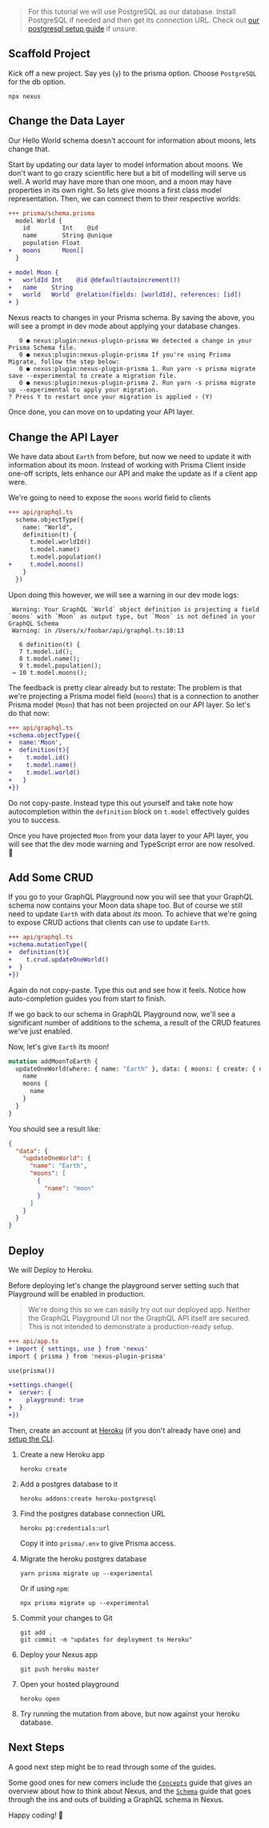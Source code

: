 > For this tutorial we will use PostgreSQL as our database. Install PostgreSQL if needed and then get its connection URL. Check out [our postgresql setup guide](references/recipes?id=localql) if unsure.

## Scaffold Project

Kick off a new project. Say yes (`y`) to the prisma option. Choose `PostgreSQL` for the db option.

```cli
npx nexus
```

## Change the Data Layer

Our Hello World schema doesn't account for information about moons, lets change that.

Start by updating our data layer to model information about moons. We don't want to go crazy scientific here but a bit of modelling will serve us well. A world may have more than one moon, and a moon may have properties in its own right. So lets give moons a first class model representation. Then, we can connect them to their respective worlds:

```diff
+++ prisma/schema.prisma
  model World {
    id         Int    @id
    name       String @unique
    population Float
+   moons      Moon[]
  }

+ model Moon {
+   worldId Int    @id @default(autoincrement())
+   name    String
+   world   World  @relation(fields: [worldId], references: [id])
+ }
```

Nexus reacts to changes in your Prisma schema. By saving the above, you will see a prompt in dev mode about applying your database changes.

```
   0 ● nexus:plugin:nexus-plugin-prisma We detected a change in your Prisma Schema file.
   0 ● nexus:plugin:nexus-plugin-prisma If you're using Prisma Migrate, follow the step below:
   0 ● nexus:plugin:nexus-plugin-prisma 1. Run yarn -s prisma migrate save --experimental to create a migration file.
   0 ● nexus:plugin:nexus-plugin-prisma 2. Run yarn -s prisma migrate up --experimental to apply your migration.
? Press Y to restart once your migration is applied › (Y)
```

Once done, you can move on to updating your API layer.

## Change the API Layer

We have data about `Earth` from before, but now we need to update it with information about its moon. Instead of working with Prisma Client inside one-off scripts, lets enhance our API and make the update as if a client app were.

We're going to need to expose the `moons` world field to clients

```diff
+++ api/graphql.ts
  schema.objectType({
    name: "World",
    definition(t) {
      t.model.worldId()
      t.model.name()
      t.model.population()
+     t.model.moons()
    }
  })
```

Upon doing this however, we will see a warning in our dev mode logs:

```
 Warning: Your GraphQL `World` object definition is projecting a field `moons` with `Moon` as output type, but `Moon` is not defined in your GraphQL Schema
 Warning: in /Users/x/foobar/api/graphql.ts:10:13

   6 definition(t) {
   7 t.model.id();
   8 t.model.name();
   9 t.model.population();
 → 10 t.model.moons();
```

The feedback is pretty clear already but to restate: The problem is that we're projecting a Prisma model field (`moons`) that is a connection to another Prisma model (`Moon`) that has not been projected on our API layer. So let's do that now:

```diff
+++ api/graphql.ts
+schema.objectType({
+  name:'Moon',
+  definition(t){
+    t.model.id()
+    t.model.name()
+    t.model.world()
+   }
+})
```

Do not copy-paste. Instead type this out yourself and take note how autocompletion within the `definition` block on `t.model` effectively guides you to success.

Once you have projected `Moon` from your data layer to your API layer, you will see that the dev mode warning and TypeScript error are now resolved. 🙌

## Add Some CRUD

If you go to your GraphQL Playground now you will see that your GraphQL schema now contains your Moon data shape too. But of course we still need to update `Earth` with data about _its_ moon. To achieve that we're going to expose CRUD actions that clients can use to update `Earth`.

```diff
+++ api/graphql.ts
+schema.mutationType({
+  definition(t){
+    t.crud.updateOneWorld()
+  }
+})
```

Again do not copy-paste. Type this out and see how it feels. Notice how auto-completion guides you from start to finish.

If we go back to our schema in GraphQL Playground now, we'll see a significant number of additions to the schema, a result of the CRUD features we've just enabled.

Now, let's give `Earth` its moon!

```graphql
mutation addMoonToEarth {
  updateOneWorld(where: { name: "Earth" }, data: { moons: { create: { name: "moon" } } }) {
    name
    moons {
      name
    }
  }
}
```

You should see a result like:

```json
{
  "data": {
    "updateOneWorld": {
      "name": "Earth",
      "moons": [
        {
          "name": "moon"
        }
      ]
    }
  }
}
```

## Deploy

We will Deploy to Heroku.

Before deploying let's change the playground server setting such that Playground will be enabled in production.

<p class="NextIs Warn" />

> We're doing this so we can easily try out our deployed app. Neither the GraphQL Playground UI nor the GraphQL API itself are secured. This is not intended to demonstrate a production-ready setup.

```diff
+++ api/app.ts
+ import { settings, use } from 'nexus'
import { prisma } from 'nexus-plugin-prisma'

use(prisma())

+settings.change({
+  server: {
+    playground: true
+  }
+})
```

Then, create an account at [Heroku](https://www.heroku.com/) (if you don't already have one) and [setup the CLI](https://devcenter.heroku.com/articles/heroku-cli).

1.  Create a new Heroku app

    ```cli
    heroku create
    ```

1.  Add a postgres database to it

    ```cli
    heroku addons:create heroku-postgresql
    ```

1.  Find the postgres database connection URL

    ```cli
    heroku pg:credentials:url
    ```

    Copy it into `prisma/.env` to give Prisma access.

1.  Migrate the heroku postgres database

    ```cli
    yarn prisma migrate up --experimental
    ```

    Or if using `npm`:

    ```cli
    npx prisma migrate up --experimental
    ```

1.  Commit your changes to Git

    ```cli
    git add .
    git commit -m "updates for deployment to Heroku"
    ```

1.  Deploy your Nexus app

    ```cli
    git push heroku master
    ```

1.  Open your hosted playground

    ```cli
    heroku open
    ```

1.  Try running the mutation from above, but now against your heroku database.

## Next Steps

A good next step might be to read through some of the guides.

Some good ones for new comers include the [`Concepts`](/guides/concepts) guide that gives an overview about how to think about Nexus, and the [`Schema`](/guides/schema) guide that goes through the ins and outs of building a GraphQL schema in Nexus.

Happy coding! 🙌
